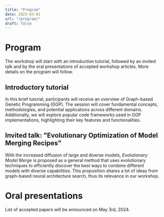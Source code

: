 ```yaml
---
title: "Program"
date: 2023-03-01
url: "/program/"
draft: false
---
```


# Program
The workshop will start with an introduction tutorial, followed by an invited talk and by the oral presentations of accepted workshop articles.
More details on the program will follow.

## Introductory tutorial
In this brief tutorial, participants will receive an overview of Graph-based Genetic Programming (GGP). 
The session will cover fundamental concepts, methodologies, and potential applications across different domains. 
Additionally, we will explore popular code frameworks used in GGP implementations, highlighting their key features and functionalities.

## Invited talk: "Evolutionary Optimization of Model Merging Recipes"
With the increased diffusion of large and diverse models, _Evolutionary Model Merge_ is proposed as a general method that uses evolutionary techniques to efficiently discover the best ways to combine different models with diverse capabilities.
This proposition shares a lot of ideas from graph-based neural architecture search, thus its relevance in our workshop.

# Oral presentations
List of accepted papers will be announced on May 3rd, 2024.
